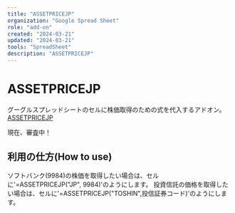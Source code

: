 ```yaml
---
title: "ASSETPRICEJP"
organization: "Google Spread Sheet"
role: "add-on"
created: "2024-03-21"
updated: "2024-03-21"
tools: "SpreadSheet"
description: "ASSETPRICEJP"
---
```


# ASSETPRICEJP 

グーグルスプレッドシートのセルに株価取得のための式を代入するアドオン。
[ASSETPRICEJP](https://service.nuovotaka.com)

現在、審査中！

## 利用の仕方(How to use)

ソフトバンク(9984)の株価を取得したい場合は、セルに'=ASSETPRICEJP("JP", 9984)'のようにします。
投資信託の価格を取得したい場合は、セルに'=ASSETPRICEJP("TOSHIN",投信証券コード)'のようにします。
